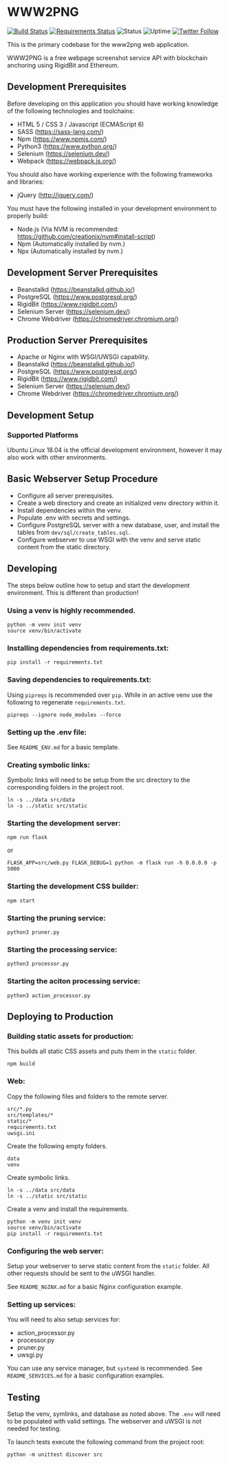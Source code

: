 # WWW2PNG

[![Build Status](https://travis-ci.com/RigidBit/www2png.svg?branch=master)](https://travis-ci.com/RigidBit/www2png)
[![Requirements Status](https://requires.io/github/RigidBit/www2png/requirements.svg?branch=master)](https://requires.io/github/RigidBit/www2png/requirements/?branch=master)
![Status](https://img.shields.io/uptimerobot/status/m784258484-83b6f024e12c22ea73b5d0f6)
![Uptime](https://img.shields.io/uptimerobot/ratio/m784258484-83b6f024e12c22ea73b5d0f6)
[![Twitter Follow](https://img.shields.io/twitter/follow/www2png?style=social)](https://twitter.com/www2png)

This is the primary codebase for the www2png web application.

WWW2PNG is a free webpage screenshot service API with blockchain anchoring using RigidBit and Ethereum.

## Development Prerequisites

Before developing on this application you should have working knowledge of the following technologies and toolchains:

* HTML 5 / CSS 3 / Javascript (ECMAScript 6)
* SASS (https://sass-lang.com/)
* Npm (https://www.npmjs.com/)
* Python3 (https://www.python.org/)
* Selenium (https://selenium.dev/)
* Webpack (https://webpack.js.org/)

You should also have working experience with the following frameworks and libraries:

* jQuery (http://jquery.com/)

You must have the following installed in your development environment to properly build:

* Node.js (Via NVM is recommended: https://github.com/creationix/nvm#install-script)
* Npm (Automatically installed by nvm.)
* Npx (Automatically installed by nvm.)

## Development Server Prerequisites

* Beanstalkd (https://beanstalkd.github.io/)
* PostgreSQL (https://www.postgresql.org/)
* RigidBit (https://www.rigidbit.com/)
* Selenium Server (https://selenium.dev/)
* Chrome Webdriver (https://chromedriver.chromium.org/)

## Production Server Prerequisites

* Apache or Nginx with WSGI/UWSGI capability.
* Beanstalkd (https://beanstalkd.github.io/)
* PostgreSQL (https://www.postgresql.org/)
* RigidBit (https://www.rigidbit.com/)
* Selenium Server (https://selenium.dev/)
* Chrome Webdriver (https://chromedriver.chromium.org/)

## Development Setup

### Supported Platforms

Ubuntu Linux 18.04 is the official development environment, however it may also work with other environments.

## Basic Webserver Setup Procedure
* Configure all server prerequisites.
* Create a web directory and create an initialized venv directory within it.
* Install dependencies within the venv.
* Populate .env with secrets and settings.
* Configure PostgreSQL server with a new database, user, and install the tables from `dev/sql/create_tables.sql`.
* Configure webserver to use WSGI with the venv and serve static content from the static directory.

## Developing

The steps below outline how to setup and start the development environment. This is different than production!

### Using a venv is highly recommended.
```
python -m venv init venv
source venv/bin/activate
```

### Installing dependencies from requirements.txt:
```
pip install -r requirements.txt
```

### Saving dependencies to requirements.txt:
Using `pipreqs` is recommended over `pip`. While in an active venv use the following to regenerate `requirements.txt`.
```
pipreqs --ignore node_modules --force
```

### Setting up the .env file:

See `README_ENV.md` for a basic template.

### Creating symbolic links:
Symbolic links will need to be setup from the src directory to the corresponding folders in the project root.
```
ln -s ../data src/data
ln -s ../static src/static
```

### Starting the development server:
```
npm run flask
```
or
```
FLASK_APP=src/web.py FLASK_DEBUG=1 python -m flask run -h 0.0.0.0 -p 5000
```

### Starting the development CSS builder:
```
npm start
```

### Starting the pruning service:
```
python3 pruner.py
```

### Starting the processing service:
```
python3 processor.py
```

### Starting the aciton processing service:
```
python3 action_processor.py
```

## Deploying to Production

### Building static assets for production:
This builds all static CSS assets and puts them in the `static` folder.
```
npm build
```

### Web:
Copy the following files and folders to the remote server.
```
src/*.py
src/templates/*
static/*
requirements.txt
uwsgi.ini
```
Create the following empty folders.
```
data
venv
```
Create symbolic links.
```
ln -s ../data src/data
ln -s ../static src/static
```
Create a venv and install the requirements.
```
python -m venv init venv
source venv/bin/activate
pip install -r requirements.txt
```

### Configuring the web server:

Setup your webserver to serve static content from the `static` folder. All other requests should be sent to the uWSGI handler.

See `README_NGINX.md` for a basic Nginx configuration example.

### Setting up services:
You will need to also setup services for:
- action_processor.py
- processor.py
- pruner.py
- uwsgi.py

You can use any service manager, but `systemd` is recommended. See `README_SERVICES.md` for a basic configuration examples.

## Testing

Setup the venv, symlinks, and database as noted above. The `.env` will need to be populated with valid settings. The webserver and uWSGI is not needed for testing.

To launch tests execute the following command from the project root:
```
python -m unittest discover src
```
